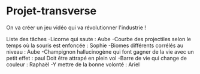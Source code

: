 # Projet-transverse
On va créer un jeu vidéo qui va révolutionner l'industrie ! 

Liste des tâches 
-Licorne qui saute : Aube
-Courbe des projectiles selon le temps où la souris est enfoncée : Sophie
-Biomes différents corrélés au niveau : Aube 
-Champignon hallucinogène qui font gagner de la vie avec un petit effet : paul Doit être attrapé en plein vol
-Barre de vie qui change de couleur : Raphaël
-Y mettre de la bonne volonté : Ariel
